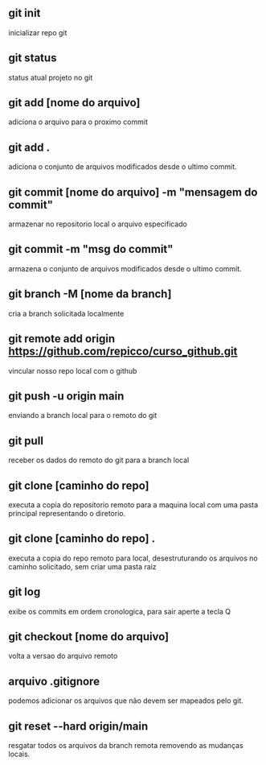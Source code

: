 ## git init
inicializar repo git

## git status
status atual projeto no git

## git add [nome do arquivo]
adiciona o arquivo para o proximo commit

## git add .
adiciona o conjunto de arquivos modificados desde o ultimo commit.

## git commit [nome do arquivo] -m "mensagem do commit"
armazenar no repositorio local o arquivo especificado

## git commit -m "msg do commit"
armazena o conjunto de arquivos modificados desde o ultimo commit.

## git branch -M [nome da branch]
cria a branch solicitada localmente

## git remote add origin https://github.com/repicco/curso_github.git
vincular nosso repo local com o github

## git push -u origin main
enviando a branch local para o remoto do git

## git pull
receber os dados do remoto do git para a branch local

## git clone [caminho do repo]
executa a copia do repositorio remoto para a maquina local com uma pasta principal representando o diretorio.

## git clone [caminho do repo] .
executa a copia do repo remoto para local, desestruturando os arquivos no caminho solicitado, sem criar uma pasta raiz

## git log
exibe os commits em ordem cronologica, para sair aperte a tecla Q

## git checkout [nome do arquivo]
volta a versao do arquivo remoto

## arquivo .gitignore
podemos adicionar os arquivos que não devem ser mapeados pelo git.

## git reset --hard origin/main
resgatar todos os arquivos da branch remota removendo as mudanças locais.